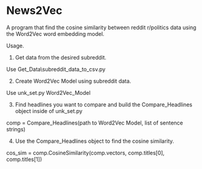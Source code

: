 # News2Vec
A program that find the cosine similarity between reddit r/politics data using the Word2Vec word embedding model.

Usage.

1. Get data from the desired subreddit.
  
  Use Get_Data\subreddit_data_to_csv.py
 
2. Create Word2Vec Model using subreddit data.
  
  Use unk_set.py Word2Vec_Model
  
3. Find headlines you want to compare and build the Compare_Headlines object inside of unk_set.py
  
  comp = Compare_Headlines(path to Word2Vec Model, list of sentence strings)
  
4. Use the Compare_Headlines object to find the cosine similarity.
  
  cos_sim = comp.CosineSimilarity(comp.vectors, comp.titles[0], comp.titles[1])
